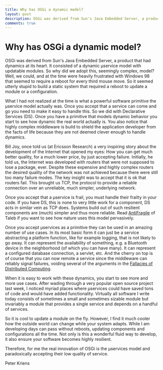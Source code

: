 ```yaml
---
title: Why has OSGi a dynamic model?
layout: post
description: OSGi was derived from Sun's Java Embedded Server, a product that had dynamics at its heart. It consisted of a dynamic µservice model with updatable modules. So why did we adopt this, seemingly complex ...
comments: true
---
```


# Why has OSGi a dynamic model?

OSGi was derived from Sun's Java Embedded Server, a product that had dynamics at its heart. It consisted of a dynamic µservice model with updatable modules. So why did we adopt this, seemingly complex, model? Well, we could, and at the time were heavily frustrated with Windows 98 that seemed to require a reboot for every third mouse move. So it seemed utterly stupid to build a static system that required a reboot to update a module or a configuration.   

What I had not realized at the time is what a powerful software primitive the µservice model actually was.  Once you accept that a service can come and go you need to make it easy to handle this. So we did with Declarative Services (DS). Once you have a primitive that models dynamic behavior you start to see how dynamic the real world actually is. You also notice that highly complex middleware is build to shield the application developer from the facts of life because they are not deemed clever enough to handle dynamics.

Bill Joy, once told us (at Ericsson Research) a very inspiring story about the development of the Internet that opened my eyes: How you can get much better quality, for a much lower price, by just accepting failure. Initially, he told us, the Internet was developed with routers that were not supposed to lose a package, ever. Despite these expensive and highly complex routers the desired quality of the network was not achieved because there were still too many failure modes. The key insight was to accept that it is ok that routers fail. This brought us TCP, the protocol to provide a reliable connection over an unreliable, much simpler, underlying network.

Once you accept that a µservice is frail, you must handle their frailty in your code. If you have DS, this is none to very little work for a component, DS acts in similar vein as TCP does. Systems build out of such resilient components are (much) simpler and thus more reliable. Read [AntiFragile][1] of Taleb if you want to see how nature uses this model pervasively.

Once you accept µservices as a primitive they can be used in an amazing number of use cases. In its most basic form it can just be a service abstracting a platform function, like for example logging, that is not likely to go away. It can represent the availability of something, e.g. a Bluetooth device in the neighborhood (of which you can have many). It can represent a configured database connection, a servlet, etc. And the cherry on top is of course that you can now remote a service since the middleware can reliably signal failures, voiding several of the arguments in the [Fallacies of Distributed Computing][2].

When it is easy to work with these dynamics, you start to see more and more use cases. After wading through a very popular open source project last week, I noticed myriad places where µservices could have saved tons of code and would have added functionality. Virtually all software I write today consists of sometimes a small and sometimes sizable module but invariably a module that provides a single service and depends on a handful of services. 

So it is cool to update a module on the fly. However, I find it much cooler how the outside world can change while your system adapts. While I am developing days can pass without reboots,  updating components and configurations all the time. Not only is this a wonderful fluid way to develop, it also ensure your software becomes highly resilient.

Therefore, for me the real innovation of OSGi is the µservices model and paradoxically accepting their low quality of service.

Peter Kriens

[1]: http://www.amazon.com/Antifragile-Things-That-Gain-Disorder/dp/1400067820
[2]: http://en.wikipedia.org/wiki/Fallacies_of_Distributed_Computing
